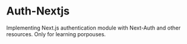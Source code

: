 # Auth-Nextjs
Implementing Next.js authentication module with Next-Auth and other resources. Only for learning porpouses.
